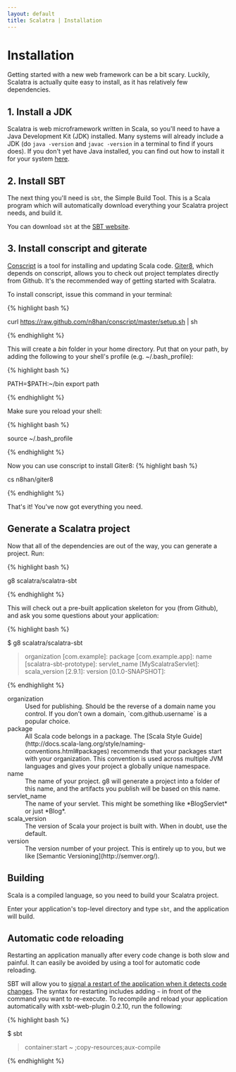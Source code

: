 ```yaml
---
layout: default
title: Scalatra | Installation
---
```


<div class="page-header">
  <h1>Installation</h1>
</div>

Getting started with a new web framework can be a bit scary. Luckily, Scalatra
is actually quite easy to install, as it has relatively few dependencies.

## 1. Install a JDK

Scalatra is web microframework written in Scala, so you'll need to have a
Java Development Kit (JDK) installed. Many systems will already include
a JDK (do `java -version` and `javac -version` in a terminal to find if yours
does). If you don't yet have Java installed, you can find out how to install
it for your system [here](http://docs.oracle.com/javase/7/docs/webnotes/install/index.html).

## 2. Install SBT

The next thing you'll need is `sbt`, the Simple Build Tool. This is a Scala
program which will automatically download everything your Scalatra project
needs, and build it.

You can download `sbt` at the [SBT website](http://www.scala-sbt.org/download.html).

## 3. Install conscript and giterate

[Conscript](https://github.com/n8han/conscript) is a tool for installing and
updating Scala code. [Giter8](https://github.com/n8han/giter8/), which depends
on conscript, allows you to check out project templates directly from Github.
It's the recommended way of getting started with Scalatra.

To install conscript, issue this command in your terminal:

{% highlight bash %}

  curl https://raw.github.com/n8han/conscript/master/setup.sh | sh

{% endhighlight %}

This will create a _bin_ folder in your home directory.  Put that on your
path, by adding the following to your shell's profile (e.g. ~/.bash_profile):

{% highlight bash %}

  PATH=$PATH:~/bin
  export path

{% endhighlight %}

Make sure you reload your shell:

{% highlight bash %}

  source ~/.bash_profile

{% endhighlight %}


Now you can use conscript to install Giter8:
{% highlight bash %}

  cs n8han/giter8

{% endhighlight %}

That's it! You've now got everything you need.

## Generate a Scalatra project

Now that all of the dependencies are out of the way, you can generate a project. Run:

{% highlight bash %}

  g8 scalatra/scalatra-sbt

{% endhighlight %}

This will check out a pre-built application skeleton for you (from Github),
and ask you some questions about your application:

{% highlight bash %}

  $ g8 scalatra/scalatra-sbt
  > organization [com.example]:
  > package [com.example.app]:
  > name [scalatra-sbt-prototype]:
  > servlet_name [MyScalatraServlet]:
  > scala_version [2.9.1]:
  > version [0.1.0-SNAPSHOT]:

{% endhighlight %}

<dl class="dl-horizontal">
  <dt>organization</dt>
  <dd>Used for publishing.  Should be the reverse of a domain
name you control.  If you don't own a domain, `com.github.username` is a
popular choice.</dd>
  <dt>package</dt>
  <dd>All Scala code belongs in a package.  The [Scala Style
Guide](http://docs.scala-lang.org/style/naming-conventions.html#packages)
recommends that your packages start with your organization.  This convention is
used across multiple JVM languages and gives your project a globally unique
namespace.</dd>
  <dt>name</dt>
  <dd>The name of your project.  g8 will generate a project into a
folder of this name, and the artifacts you publish will be based on this name.</dd>
  <dt>servlet_name</dt>
  <dd>The name of your servlet. This might be something like
*BlogServlet* or just *Blog*.</dd>
  <dt>scala_version</dt>
  <dd>The version of Scala your project is built with.  When in
doubt, use the default.</dd>
  <dt>version</dt>
  <dd>The version number of your project.  This is entirely up to you,
but we like [Semantic Versioning](http://semver.org/).</dd>
</dl>

## Building

Scala is a compiled language, so you need to build your Scalatra project.

Enter your application's top-level directory and type `sbt`, and the
application will build.

## Automatic code reloading

Restarting an application manually after every code change is both slow and
painful. It can easily be avoided by using a tool for automatic code reloading.

SBT will allow you to [signal a restart of the application when it detects
code changes](https://github.com/harrah/xsbt/wiki/Triggered-Execution). The
syntax for restarting includes adding `~` in front of the command you want to
re-execute.  To recompile and reload your application automatically with
xsbt-web-plugin 0.2.10, run the following:

{% highlight bash %}

  $ sbt
  > container:start
  > ~ ;copy-resources;aux-compile

{% endhighlight %}
